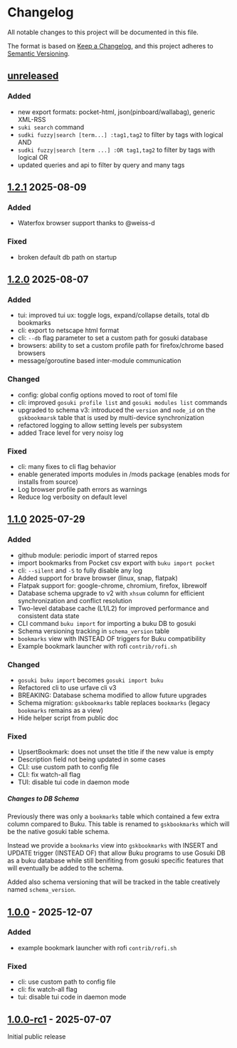 # Changelog

All notable changes to this project will be documented in this file.

The format is based on [Keep a Changelog](https://keepachangelog.com/en/1.1.0/),
and this project adheres to [Semantic Versioning](https://semver.org/spec/v2.0.0.html).

## [unreleased]

### Added

- new export formats: pocket-html, json(pinboard/wallabag), generic XML-RSS
- `suki search` command
- `sudki fuzzy|search [term...] :tag1,tag2` to filter by tags with logical AND
- `sudki fuzzy|search [term ...] :OR tag1,tag2` to filter by tags with logical OR
- updated queries and api to filter by query and many tags

## [1.2.1] 2025-08-09

### Added 

- Waterfox browser support thanks to @weiss-d 

### Fixed

- broken default db path on startup

## [1.2.0] 2025-08-07

### Added

- tui: improved tui ux: toggle logs, expand/collapse details, total db bookmarks
- cli: export to netscape html format
- cli: `--db` flag parameter to set a custom path for gosuki database
- browsers: ability to set a custom profile path for firefox/chrome based browsers
- message/goroutine based inter-module communication 

### Changed

- config: global config options moved to root of toml file
- cli: improved `gosuki profile list` and `gosuki modules list` commands
- upgraded to schema v3: introduced the `version` and `node_id` on the `gskbookmarsk` table that is used by multi-device synchronization
- refactored logging to allow setting levels per subsystem
- added Trace level for very noisy log

### Fixed

- cli: many fixes to cli flag behavior
- enable generated imports modules in /mods package (enables mods for installs from source)
- Log browser profile path errors as warnings
- Reduce log verbosity on default level

## [1.1.0] 2025-07-29

### Added

- github module: periodic import of starred repos
- import bookmarks from Pocket csv export with `buku import pocket`
- cli: `--silent` and `-S` to fully disable any log
- Added support for brave browser (linux, snap, flatpak)
- Flatpak support for: google-chrome, chromium, firefox, librewolf
- Database schema upgrade to v2 with `xhsum` column for efficient synchronization and conflict resolution
- Two-level database cache (L1/L2) for improved performance and consistent data state
- CLI command `buku import` for importing a buku DB to gosuki
- Schema versioning tracking in `schema_version` table
- `bookmarks` view with INSTEAD OF triggers for Buku compatibility
- Example bookmark launcher with rofi `contrib/rofi.sh`

### Changed

- `gosuki buku import` becomes `gosuki import buku`
- Refactored cli to use urfave cli v3
- BREAKING: Database schema modified to allow future upgrades
- Schema migration: `gskbookmarks` table replaces `bookmarks` (legacy `bookmarks` remains as a view)
- Hide helper script from public doc

### Fixed

- UpsertBookmark: does not unset the title if the new value is empty
- Description field not being updated in some cases
- CLI: use custom path to config file
- CLI: fix watch-all flag
- TUI: disable tui code in daemon mode


##### Changes to DB Schema 

Previously there was only a `bookmarks` table which contained a
few extra column compared to Buku. This table is renamed to
`gskbookmarks` which will be the native gosuki table schema. 

Instead we provide a `bookmarks` view into `gskbookmarks` with
INSERT and UPDATE trigger (INSTEAD OF) that allow Buku programs to
use Gosuki DB as a buku database while still benifiting from
gosuki specific features that will eventually be added to the
schema.

Added also schema versioning that will be tracked in the table
creatively named `schema_version`.


## [1.0.0] - 2025-12-07

### Added

- example bookmark launcher with rofi `contrib/rofi.sh`

### Fixed

- cli: use custom path to config file
- cli: fix watch-all flag
- tui: disable tui code in daemon mode


## [1.0.0-rc1] - 2025-07-07

Initial public release

[unreleased]: https://github.com/blob42/gosuki/compare/v1.2.1...HEAD
[1.2.1]: https://github.com/blob42/gosuki/releases/tag/v1.2.1
[1.2.0]: https://github.com/blob42/gosuki/releases/tag/v1.2.0
[1.1.0]: https://github.com/blob42/gosuki/releases/tag/v1.1.0
[1.0.0]: https://github.com/blob42/gosuki/releases/tag/v1.0.0
[1.0.0-rc1]: https://github.com/blob42/gosuki/releases/tag/v1.0.0-rc1
